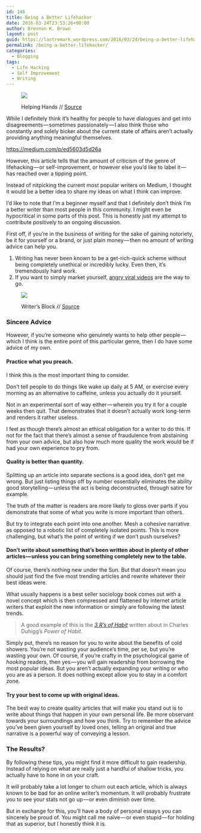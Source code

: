 ```yaml
---
id: 146
title: Being a Better Lifehacker
date: 2016-03-24T23:53:26+00:00
author: Brennan K. Brown
layout: post
guid: https://lastremark.wordpress.com/2016/03/24/being-a-better-lifehacker/
permalink: /being-a-better-lifehacker/
categories:
  - Blogging
tags:
  - Life Hacking
  - Self Improvement
  - Writing
---
```


<figure class="wp-caption">

<img data-width="3888" data-height="2592" src="https://cdn-images-1.medium.com/max/1200/1*OS9hHUJqhJ5AIlW3gRXPhQ.jpeg" /> <figcaption class="wp-caption-text">Helping Hands // <a href="https://www.flickr.com/photos/juditk/5655247429" target="_blank" rel="noopener noreferrer">Source</a></figcaption></figure>

<span>W</span>hile I definitely think it’s healthy for people to have dialogues and get into disagreements — sometimes passionately — I also think those who constantly and solely bicker about the current state of affairs aren’t actually providing anything meaningful themselves.

<https://medium.com/p/ed5603d5d26a>

However, this article tells that the amount of criticism of the genre of lifehacking — or self-improvement, or however else you’d like to label it — has reached over a tipping point.

<!--more-->

Instead of nitpicking the current most popular writers on Medium, I thought it would be a better idea to share my ideas on what I think can improve.

I’d like to note that I’m a beginner myself and that I definitely don’t think I’m a better writer than most people in this community. I might even be hypocritical in some parts of this post. This is honestly just my attempt to contribute positively to an ongoing discussion.

First off, if you’re in the business of writing for the sake of gaining notoriety, be it for yourself or a brand, or just plain money — then no amount of writing advice can help you.

1. Writing has never been known to be a get-rich-quick scheme without being completely unethical or incredibly lucky. Even then, it’s tremendously hard work.
2. If you want to simply market yourself, <a href="https://www.youtube.com/watch?v=rE3j_RHkqJc" target="_blank" rel="noopener noreferrer">angry viral videos</a> are the way to go.
<figure class="wp-caption">

<img data-width="3925" data-height="2944" src="https://cdn-images-1.medium.com/max/800/1*9xltaKXtgCsi_43-yQbFAg.jpeg" /> <figcaption class="wp-caption-text">Writer’s Block // <a href="https://www.flickr.com/photos/dolmansaxlil/4487159833" target="_blank" rel="noopener noreferrer">Source</a></figcaption></figure>

### Sincere Advice

However, if you’re someone who genuinely wants to help other people — which I think is the entire point of this particular genre, then I do have some advice of my own.

#### Practice what you preach.

I think this is the most important thing to consider.

Don’t tell people to do things like wake up daily at 5 AM, or exercise every morning as an alternative to caffeine, unless you actually do it yourself.

Not in an experimental sort of way either — wherein you try it for a couple weeks then quit. That demonstrates that it doesn’t actually work long-term and renders it rather useless.

I feel as though there’s almost an ethical obligation for a writer to do this. If not for the fact that there’s almost a sense of fraudulence from abstaining from your own advice, but also how much more quality the work would be if had your own experience to pry from.

#### Quality is better than quantity.

Splitting up an article into separate sections is a good idea, don’t get me wrong. But just listing things off by number essentially eliminates the ability good storytelling — unless the act is being deconstructed, through satire for example.

The truth of the matter is readers are more likely to gloss over parts if you demonstrate that some of what you write is more important than others.

But try to integrate each point into one another. Mesh a cohesive narrative as opposed to a robotic list of completely isolated points. This is more challenging, but what’s the point of writing if we don’t push ourselves?

#### Don’t write about something that’s been written about in plenty of other articles — unless you can bring something completely new to the table.

Of course, there’s nothing new under the Sun. But that doesn’t mean you should just find the five most trending articles and rewrite whatever their best ideas were.

What usually happens is a best seller sociology book comes out with a novel concept which is then compressed and flattened by internet article writers that exploit the new information or simply are following the latest trends.

> A good example of this is the <a href="http://charlesduhigg.com/how-habits-work/" target="_blank" rel="noopener noreferrer"><em>3 R’s of Habit</em></a> written about in Charles Duhigg’s _Power of Habit_.

Simply put, there’s no reason for you to write about the benefits of cold showers. You’re not wasting your audience’s time, per se, but you’re wasting your own. Of course, if you’re crafty in the psychological game of _hooking_ readers, then yes — you will gain readership from borrowing the most popular ideas. But you aren’t actually expanding your writing or who you are as a person. It does nothing except allow you to stay in a comfort zone.

#### Try your best to come up with original ideas.

The best way to create quality articles that will make you stand out is to write about things that happen in your own personal life. Be more observant towards your surroundings and how you think. Try to remember the advice you’ve been given yourself by loved ones, telling an original and true narrative is a powerful way of conveying a lesson.

### The Results?

By following these tips, you might find it more difficult to gain readership. Instead of relying on what are really just a handful of shallow tricks, you actually have to hone in on your craft.

It will probably take a lot longer to churn out each article, which is always known to be bad for an online writer’s momentum. It will probably frustrate you to see your stats not go up — or even diminish over time.

But in exchange for this, you’ll have a body of personal essays you can sincerely be proud of. You might call me naïve — or even stupid — for holding that as superior, but I honestly think it is.
